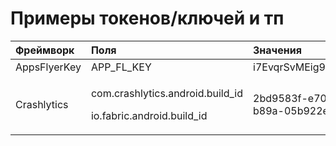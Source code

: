 # Примеры токенов/ключей и тп

<table>
  <thead>
    <tr>
      <th style="text-align:left">&#x424;&#x440;&#x435;&#x439;&#x43C;&#x432;&#x43E;&#x440;&#x43A;</th>
      <th
      style="text-align:left">&#x41F;&#x43E;&#x43B;&#x44F;</th>
        <th style="text-align:left">&#x417;&#x43D;&#x430;&#x447;&#x435;&#x43D;&#x438;&#x44F;</th>
    </tr>
  </thead>
  <tbody>
    <tr>
      <td style="text-align:left">AppsFlyerKey</td>
      <td style="text-align:left">APP_FL_KEY</td>
      <td style="text-align:left">i7EvqrSvMEig9UNGJLX2Me</td>
    </tr>
    <tr>
      <td style="text-align:left">Crashlytics</td>
      <td style="text-align:left">
        <p>com.crashlytics.android.build_id</p>
        <p>io.fabric.android.build_id</p>
      </td>
      <td style="text-align:left">2bd9583f-e70b-49ec-b89a-05b922ed6b3a</td>
    </tr>
  </tbody>
</table>